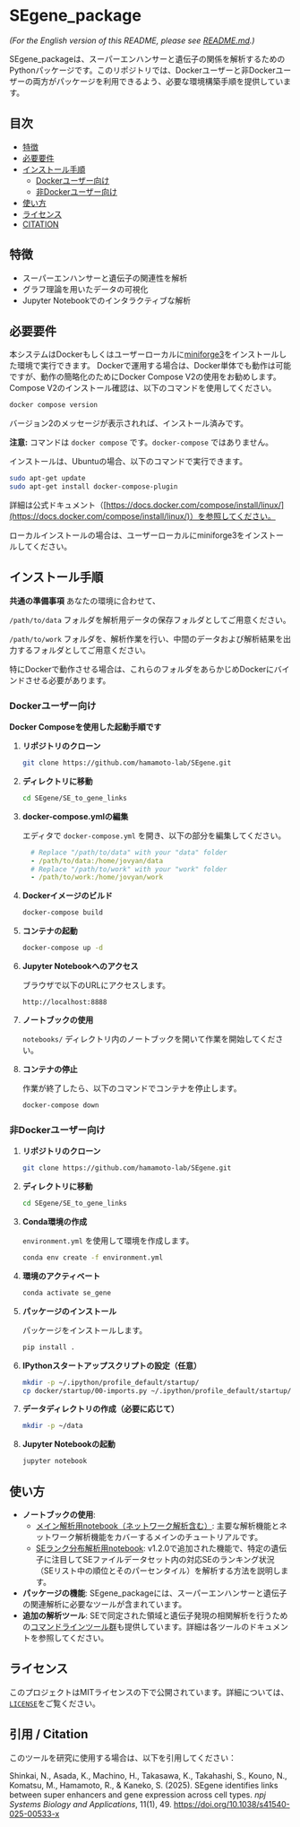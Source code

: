 # SEgene_package

*(For the English version of this README, please see [README.md](https://github.com/hamamoto-lab/SEgene/blob/main/SE_to_gene_links/README.md).)*

SEgene_packageは、スーパーエンハンサーと遺伝子の関係を解析するためのPythonパッケージです。このリポジトリでは、Dockerユーザーと非Dockerユーザーの両方がパッケージを利用できるよう、必要な環境構築手順を提供しています。

## 目次

- [特徴](#特徴)
- [必要要件](#必要要件)
- [インストール手順](#インストール手順)
  - [Dockerユーザー向け](#dockerユーザー向け)
  - [非Dockerユーザー向け](#非dockerユーザー向け)
- [使い方](#使い方)
- [ライセンス](#ライセンス)
- [CITATION](#CITATION)

## 特徴

- スーパーエンハンサーと遺伝子の関連性を解析
- グラフ理論を用いたデータの可視化
- Jupyter Notebookでのインタラクティブな解析

## 必要要件

本システムはDockerもしくはユーザーローカルに[miniforge3](https://github.com/conda-forge/miniforge)をインストールした環境で実行できます。
Dockerで運用する場合は、Docker単体でも動作は可能ですが、動作の簡略化のためにDocker Compose V2の使用をお勧めします。
Compose V2のインストール確認は、以下のコマンドを使用してください。

```bash
docker compose version
```

バージョン2のメッセージが表示されれば、インストール済みです。

**注意:** コマンドは `docker compose` です。`docker-compose` ではありません。

インストールは、Ubuntuの場合、以下のコマンドで実行できます。

```bash
sudo apt-get update
sudo apt-get install docker-compose-plugin
```

詳細は公式ドキュメント（[https://docs.docker.com/compose/install/linux/](https://docs.docker.com/compose/install/linux/)）を参照してください。

ローカルインストールの場合は、ユーザーローカルにminiforge3をインストールしてください。

## インストール手順

**共通の準備事項**
あなたの環境に合わせて、

`/path/to/data` フォルダを解析用データの保存フォルダとしてご用意ください。

`/path/to/work` フォルダを、解析作業を行い、中間のデータおよび解析結果を出力するフォルダとしてご用意ください。

特にDockerで動作させる場合は、これらのフォルダをあらかじめDockerにバインドさせる必要があります。

### Dockerユーザー向け

**Docker Composeを使用した起動手順です**

1. **リポジトリのクローン**

    ```bash
    git clone https://github.com/hamamoto-lab/SEgene.git
    ```

2. **ディレクトリに移動**

    ```bash
    cd SEgene/SE_to_gene_links
    ```

3. **docker-compose.ymlの編集**

    エディタで `docker-compose.yml` を開き、以下の部分を編集してください。

    ```yaml
      # Replace "/path/to/data" with your "data" folder
      - /path/to/data:/home/jovyan/data
      # Replace "/path/to/work" with your "work" folder
      - /path/to/work:/home/jovyan/work
    ```

4. **Dockerイメージのビルド**

    ```bash
    docker-compose build
    ```

5. **コンテナの起動**

    ```bash
    docker-compose up -d
    ```

6. **Jupyter Notebookへのアクセス**

    ブラウザで以下のURLにアクセスします。

    ```
    http://localhost:8888
    ```

7. **ノートブックの使用**

    `notebooks/` ディレクトリ内のノートブックを開いて作業を開始してください。

8. **コンテナの停止**

    作業が終了したら、以下のコマンドでコンテナを停止します。

    ```bash
    docker-compose down
    ```

### 非Dockerユーザー向け

1. **リポジトリのクローン**

    ```bash
    git clone https://github.com/hamamoto-lab/SEgene.git
    ```

2. **ディレクトリに移動**

    ```bash
    cd SEgene/SE_to_gene_links
    ```

3. **Conda環境の作成**

    `environment.yml` を使用して環境を作成します。

    ```bash
    conda env create -f environment.yml
    ```

4. **環境のアクティベート**

    ```bash
    conda activate se_gene
    ```

5. **パッケージのインストール**

    パッケージをインストールします。

    ```bash
    pip install .
    ```

6. **IPythonスタートアップスクリプトの設定（任意）**

    ```bash
    mkdir -p ~/.ipython/profile_default/startup/
    cp docker/startup/00-imports.py ~/.ipython/profile_default/startup/
    ```

7. **データディレクトリの作成（必要に応じて）**

    ```bash
    mkdir -p ~/data
    ```

8. **Jupyter Notebookの起動**

    ```bash
    jupyter notebook
    ```

## 使い方

- **ノートブックの使用**: 
  - [メイン解析用notebook（ネットワーク解析含む）](https://github.com/hamamoto-lab/SEgene/blob/main/SE_to_gene_links/notebooks/tutorial_book_ja.ipynb): 主要な解析機能とネットワーク解析機能をカバーするメインのチュートリアルです。
  - [SEランク分布解析用notebook](https://github.com/hamamoto-lab/SEgene/blob/main/SE_to_gene_links/notebooks/tutorial_book_SE_rank_disribution_ja.ipynb): v1.2.0で追加された機能で、特定の遺伝子に注目してSEファイルデータセット内の対応SEのランキング状況（SEリスト中の順位とそのパーセンタイル）を解析する方法を説明します。
- **パッケージの機能**: SEgene_packageには、スーパーエンハンサーと遺伝子の関連解析に必要なツールが含まれています。
- **追加の解析ツール**: SEで同定された領域と遺伝子発現の相関解析を行うための[コマンドラインツール群](https://github.com/hamamoto-lab/SEgene/tree/main/cli_tools/README_ja.md)も提供しています。詳細は各ツールのドキュメントを参照してください。

## ライセンス

このプロジェクトはMITライセンスの下で公開されています。詳細については、[`LICENSE`](https://github.com/hamamoto-lab/SEgene/blob/main/LICENSE)をご覧ください。

## 引用 / Citation

このツールを研究に使用する場合は、以下を引用してください：

Shinkai, N., Asada, K., Machino, H., Takasawa, K., Takahashi, S., Kouno, N., Komatsu, M., Hamamoto, R., & Kaneko, S. (2025). SEgene identifies links between super enhancers and gene expression across cell types. *npj Systems Biology and Applications*, 11(1), 49. https://doi.org/10.1038/s41540-025-00533-x